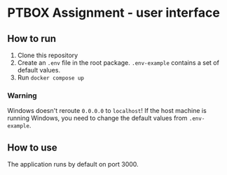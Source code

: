 # PTBOX Assignment - user interface

## How to run
1. Clone this repository
2. Create an `.env` file in the root package. `.env-example` contains a set of default values.
3. Run `docker compose up`

### Warning
Windows doesn't reroute `0.0.0.0` to `localhost`! If the host machine is running Windows, you need to change the default values from `.env-example`.

## How to use
The application runs by default on port 3000.
